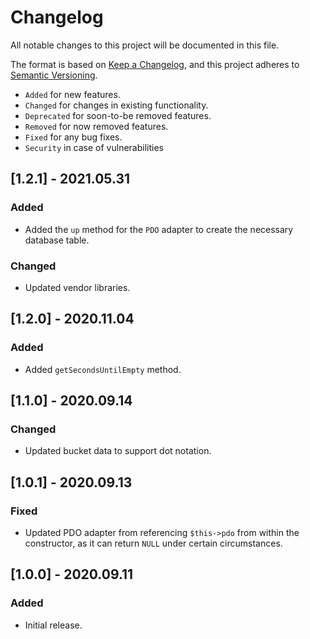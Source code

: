 # Changelog

All notable changes to this project will be documented in this file.

The format is based on [Keep a Changelog](https://keepachangelog.com/en/1.0.0/),
and this project adheres to [Semantic Versioning](https://semver.org/spec/v2.0.0.html).

- `Added` for new features.
- `Changed` for changes in existing functionality.
- `Deprecated` for soon-to-be removed features.
- `Removed` for now removed features.
- `Fixed` for any bug fixes.
- `Security` in case of vulnerabilities

## [1.2.1] - 2021.05.31

### Added

- Added the `up` method for the `PDO` adapter to create the necessary database table.

### Changed

- Updated vendor libraries.

## [1.2.0] - 2020.11.04

### Added

- Added `getSecondsUntilEmpty` method.

## [1.1.0] - 2020.09.14

### Changed

- Updated bucket data to support dot notation.

## [1.0.1] - 2020.09.13

### Fixed

- Updated PDO adapter from referencing `$this->pdo` from within the constructor, 
as it can return `NULL` under certain circumstances.

## [1.0.0] - 2020.09.11

### Added

- Initial release.